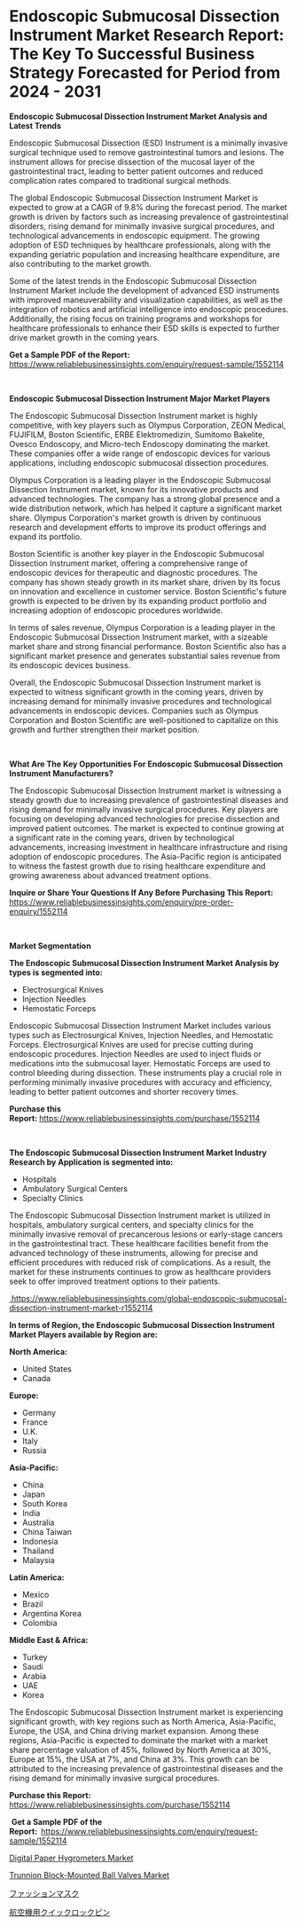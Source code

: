 <p><h1>Endoscopic Submucosal Dissection Instrument Market Research Report: The Key To Successful Business Strategy Forecasted for Period from 2024 - 2031</h1></p><p><strong>Endoscopic Submucosal Dissection Instrument Market Analysis and Latest Trends</strong></p>
<p><p>Endoscopic Submucosal Dissection (ESD) Instrument is a minimally invasive surgical technique used to remove gastrointestinal tumors and lesions. The instrument allows for precise dissection of the mucosal layer of the gastrointestinal tract, leading to better patient outcomes and reduced complication rates compared to traditional surgical methods.</p><p>The global Endoscopic Submucosal Dissection Instrument Market is expected to grow at a CAGR of 9.8% during the forecast period. The market growth is driven by factors such as increasing prevalence of gastrointestinal disorders, rising demand for minimally invasive surgical procedures, and technological advancements in endoscopic equipment. The growing adoption of ESD techniques by healthcare professionals, along with the expanding geriatric population and increasing healthcare expenditure, are also contributing to the market growth.</p><p>Some of the latest trends in the Endoscopic Submucosal Dissection Instrument Market include the development of advanced ESD instruments with improved maneuverability and visualization capabilities, as well as the integration of robotics and artificial intelligence into endoscopic procedures. Additionally, the rising focus on training programs and workshops for healthcare professionals to enhance their ESD skills is expected to further drive market growth in the coming years.</p></p>
<p><strong>Get a Sample PDF of the Report:&nbsp;</strong> <a href="https://www.reliablebusinessinsights.com/enquiry/request-sample/1552114">https://www.reliablebusinessinsights.com/enquiry/request-sample/1552114</a></p>
<p>&nbsp;</p>
<p><strong>Endoscopic Submucosal Dissection Instrument Major Market Players</strong></p>
<p><p>The Endoscopic Submucosal Dissection Instrument market is highly competitive, with key players such as Olympus Corporation, ZEON Medical, FUJIFILM, Boston Scientific, ERBE Elektromedizin, Sumitomo Bakelite, Ovesco Endoscopy, and Micro-tech Endoscopy dominating the market. These companies offer a wide range of endoscopic devices for various applications, including endoscopic submucosal dissection procedures.</p><p>Olympus Corporation is a leading player in the Endoscopic Submucosal Dissection Instrument market, known for its innovative products and advanced technologies. The company has a strong global presence and a wide distribution network, which has helped it capture a significant market share. Olympus Corporation's market growth is driven by continuous research and development efforts to improve its product offerings and expand its portfolio.</p><p>Boston Scientific is another key player in the Endoscopic Submucosal Dissection Instrument market, offering a comprehensive range of endoscopic devices for therapeutic and diagnostic procedures. The company has shown steady growth in its market share, driven by its focus on innovation and excellence in customer service. Boston Scientific's future growth is expected to be driven by its expanding product portfolio and increasing adoption of endoscopic procedures worldwide.</p><p>In terms of sales revenue, Olympus Corporation is a leading player in the Endoscopic Submucosal Dissection Instrument market, with a sizeable market share and strong financial performance. Boston Scientific also has a significant market presence and generates substantial sales revenue from its endoscopic devices business.</p><p>Overall, the Endoscopic Submucosal Dissection Instrument market is expected to witness significant growth in the coming years, driven by increasing demand for minimally invasive procedures and technological advancements in endoscopic devices. Companies such as Olympus Corporation and Boston Scientific are well-positioned to capitalize on this growth and further strengthen their market position.</p></p>
<p>&nbsp;</p>
<p><strong>What Are The Key Opportunities For Endoscopic Submucosal Dissection Instrument Manufacturers?</strong></p>
<p><p>The Endoscopic Submucosal Dissection Instrument market is witnessing a steady growth due to increasing prevalence of gastrointestinal diseases and rising demand for minimally invasive surgical procedures. Key players are focusing on developing advanced technologies for precise dissection and improved patient outcomes. The market is expected to continue growing at a significant rate in the coming years, driven by technological advancements, increasing investment in healthcare infrastructure and rising adoption of endoscopic procedures. The Asia-Pacific region is anticipated to witness the fastest growth due to rising healthcare expenditure and growing awareness about advanced treatment options.</p></p>
<p><strong>Inquire or Share Your Questions If Any Before Purchasing This Report:</strong> <a href="https://www.reliablebusinessinsights.com/enquiry/pre-order-enquiry/1552114">https://www.reliablebusinessinsights.com/enquiry/pre-order-enquiry/1552114</a></p>
<p>&nbsp;</p>
<p><strong>Market Segmentation</strong></p>
<p><strong>The Endoscopic Submucosal Dissection Instrument Market Analysis by types is segmented into:</strong></p>
<p><ul><li>Electrosurgical Knives</li><li>Injection Needles</li><li>Hemostatic Forceps</li></ul></p>
<p><p>Endoscopic Submucosal Dissection Instrument Market includes various types such as Electrosurgical Knives, Injection Needles, and Hemostatic Forceps. Electrosurgical Knives are used for precise cutting during endoscopic procedures. Injection Needles are used to inject fluids or medications into the submucosal layer. Hemostatic Forceps are used to control bleeding during dissection. These instruments play a crucial role in performing minimally invasive procedures with accuracy and efficiency, leading to better patient outcomes and shorter recovery times.</p></p>
<p><strong>Purchase this Report:&nbsp;</strong><a href="https://www.reliablebusinessinsights.com/purchase/1552114">https://www.reliablebusinessinsights.com/purchase/1552114</a></p>
<p>&nbsp;</p>
<p><strong>The Endoscopic Submucosal Dissection Instrument Market Industry Research by Application is segmented into:</strong></p>
<p><ul><li>Hospitals</li><li>Ambulatory Surgical Centers</li><li>Specialty Clinics</li></ul></p>
<p><p>The Endoscopic Submucosal Dissection Instrument market is utilized in hospitals, ambulatory surgical centers, and specialty clinics for the minimally invasive removal of precancerous lesions or early-stage cancers in the gastrointestinal tract. These healthcare facilities benefit from the advanced technology of these instruments, allowing for precise and efficient procedures with reduced risk of complications. As a result, the market for these instruments continues to grow as healthcare providers seek to offer improved treatment options to their patients.</p></p>
<p><a href="https://www.reliablebusinessinsights.com/global-endoscopic-submucosal-dissection-instrument-market-r1552114">&nbsp;https://www.reliablebusinessinsights.com/global-endoscopic-submucosal-dissection-instrument-market-r1552114</a></p>
<p><strong>In terms of Region, the Endoscopic Submucosal Dissection Instrument Market Players available by Region are:</strong></p>
<p>
    <p> <strong> North America: </strong>
        <ul>
            <li>United States</li>
            <li>Canada</li>
        </ul>
        </p> 
    <p> <strong> Europe: </strong>
        <ul>
            <li>Germany</li>
            <li>France</li>
            <li>U.K.</li>
            <li>Italy</li>
            <li>Russia</li>
        </ul>
        </p> 
    <p> <strong> Asia-Pacific: </strong>
        <ul>
            <li>China</li>
            <li>Japan</li>
            <li>South Korea</li>
            <li>India</li>
            <li>Australia</li>
            <li>China Taiwan</li>
            <li>Indonesia</li>
            <li>Thailand</li>
            <li>Malaysia</li>
        </ul>
        </p> 
    <p> <strong> Latin America: </strong>
        <ul>
            <li>Mexico</li>
            <li>Brazil</li>
            <li>Argentina Korea</li>
            <li>Colombia</li>
        </ul>
        </p> 
    <p> <strong> Middle East & Africa: </strong>
        <ul>
            <li>Turkey</li>
            <li>Saudi</li>
            <li>Arabia</li>
            <li>UAE</li>
            <li>Korea</li>
        </ul>
    </p>
    </p>
<p><p>The Endoscopic Submucosal Dissection Instrument market is experiencing significant growth, with key regions such as North America, Asia-Pacific, Europe, the USA, and China driving market expansion. Among these regions, Asia-Pacific is expected to dominate the market with a market share percentage valuation of 45%, followed by North America at 30%, Europe at 15%, the USA at 7%, and China at 3%. This growth can be attributed to the increasing prevalence of gastrointestinal diseases and the rising demand for minimally invasive surgical procedures.</p></p>
<p><strong>Purchase this Report: </strong><a href="https://www.reliablebusinessinsights.com/purchase/1552114">https://www.reliablebusinessinsights.com/purchase/1552114</a></p>
<p>&nbsp;<strong>Get a Sample PDF of the Report:&nbsp;&nbsp;</strong><a href="https://www.reliablebusinessinsights.com/enquiry/request-sample/1552114">https://www.reliablebusinessinsights.com/enquiry/request-sample/1552114</a></p>
<p><strong></strong></p>
<p><p><a href="https://github.com/sofayahoo2023/Market-Research-Report-List-5/blob/main/digital-paper-hygrometers-market.md">Digital Paper Hygrometers Market</a></p><p><a href="https://github.com/LiamKanenood/Market-Research-Report-List-1/blob/main/trunnion-block-mounted-ball-valves-market.md">Trunnion Block-Mounted Ball Valves Market</a></p><p><a href="https://github.com/LuzHills1972/Market-Research-Report-List-1/blob/main/2322926169224.md">ファッションマスク</a></p><p><a href="https://github.com/kegley4963/Market-Research-Report-List-2/blob/main/6208425169223.md">航空機用クイックロックピン</a></p></p>